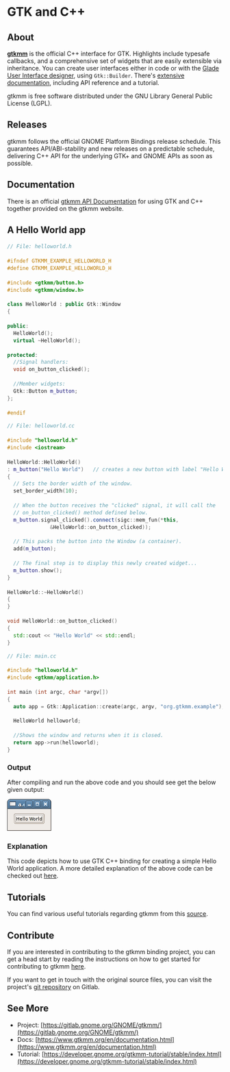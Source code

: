 ---
---

# GTK and C++

## About

[**gtkmm**](https://www.gtkmm.org/) is the official C++ interface for GTK.
Highlights include typesafe callbacks, and a comprehensive set of widgets
that are easily extensible via inheritance. You can create user interfaces
either in code or with the [Glade User Interface
designer](http://glade.gnome.org/), using `Gtk::Builder`. There's [extensive
documentation](https://www.gtkmm.org/en/documentation.shtml), including API
reference and a tutorial.

gtkmm is free software distributed under the GNU Library General Public
License (LGPL).

## Releases

gtkmm follows the official GNOME Platform Bindings release schedule. This
guarantees API/ABI-stability and new releases on a predictable schedule,
delivering C++ API for the underlying GTK+ and GNOME APIs as soon as
possible.

## Documentation

There is an official [gtkmm API
Documentation](https://www.gtkmm.org/en/documentation.html) for using GTK
and C++ together provided on the gtkmm website.

## A Hello World app

```cpp
// File: helloworld.h

#ifndef GTKMM_EXAMPLE_HELLOWORLD_H
#define GTKMM_EXAMPLE_HELLOWORLD_H

#include <gtkmm/button.h>
#include <gtkmm/window.h>

class HelloWorld : public Gtk::Window
{

public:
  HelloWorld();
  virtual ~HelloWorld();

protected:
  //Signal handlers:
  void on_button_clicked();

  //Member widgets:
  Gtk::Button m_button;
};

#endif
```

```cpp
// File: helloworld.cc

#include "helloworld.h"
#include <iostream>

HelloWorld::HelloWorld()
: m_button("Hello World")   // creates a new button with label "Hello World".
{
  // Sets the border width of the window.
  set_border_width(10);

  // When the button receives the "clicked" signal, it will call the
  // on_button_clicked() method defined below.
  m_button.signal_clicked().connect(sigc::mem_fun(*this,
              &HelloWorld::on_button_clicked));

  // This packs the button into the Window (a container).
  add(m_button);

  // The final step is to display this newly created widget...
  m_button.show();
}

HelloWorld::~HelloWorld()
{
}

void HelloWorld::on_button_clicked()
{
  std::cout << "Hello World" << std::endl;
}
```

```cpp
// File: main.cc

#include "helloworld.h"
#include <gtkmm/application.h>

int main (int argc, char *argv[])
{
  auto app = Gtk::Application::create(argc, argv, "org.gtkmm.example");

  HelloWorld helloworld;

  //Shows the window and returns when it is closed.
  return app->run(helloworld);
}
```

### Output

After compiling and run the above code and you should see get the below given output:

![gtkmm output for a hello world application](/assets/img/docs/docs-cpp-helloworld.png)

### Explanation

This code depicts how to use GTK C++ binding for creating a simple Hello
World application. A more detailed explanation of the above code can be
checked out
[here](https://developer-old.gnome.org/gtkmm-tutorial/stable/sec-helloworld.html.en).

## Tutorials

You can find various useful tutorials regarding gtkmm from this
[source](https://developer-old.gnome.org/gtkmm-tutorial/stable/index.html).

## Contribute

If you are interested in contributing to the gtkmm binding project, you can
get a head start by reading the instructions on how to get started for
contributing to gtkmm [here](https://www.gtkmm.org/en/developers.html).

If you want to get in touch with the original source files, you can visit
the project's [git repository](https://gitlab.gnome.org/GNOME/gtkmm/) on
Gitlab.

## See More

- Project: [https://gitlab.gnome.org/GNOME/gtkmm/](https://gitlab.gnome.org/GNOME/gtkmm/)
- Docs: [https://www.gtkmm.org/en/documentation.html](https://www.gtkmm.org/en/documentation.html)
- Tutorial: [https://developer.gnome.org/gtkmm-tutorial/stable/index.html](https://developer.gnome.org/gtkmm-tutorial/stable/index.html)
